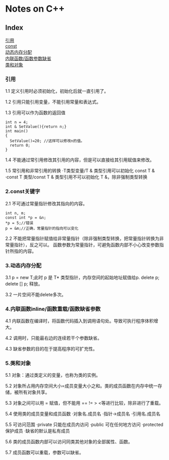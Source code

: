 # Notes on C++
## Index
[引用](#引用)  
[const](#2.const关键字)  
[动态内存分配](#3.动态内存分配)  
[内联函数/函数参数缺省](#4.内联函数inline/函数重载/函数缺省参数)  
[类和对象](#5.类和对象)  
### 引用
1.1 定义引用时必须初始化，初始化后就一直引用了。

1.2 引用只能引用变量，不能引用常量和表达式。

1.3 引用可以作为函数的返回值

```
int n = 4;
int & SetValue(){return n;}
int main()
{
  SetValue()=20; //这样可以修改n的值。
  return 0;
}
```

1.4 不能通过常引用修改其引用的内容，但是可以直接给其引用赋值来修改。

1.5 常引用和非常引用的转换
    ·T类型变量/T & 类型引用可以初始化 const T &
    ·const T 类型/const T & 类型引用不可以初始化 T &，除非强制类型转换

### 2.const关键字
2.1 不可通过常量指针修改其指向的内容。

```
int n, m;
const int *p = &n;
*p = 5;//错误
p = &m;//正确，常量指针的指向可以变化
```

2.2 不能把常量指针赋值给非常量指针（除非强制类型转换，把常量指针转换为非常量指针），反之可以。
    函数参数为常量指针，可避免函数内部不小心改变参数指针所指的内容。
    
### 3.动态内存分配
3.1 p = new T;此时 p 是 T* 类型指针，内存空间的起始地址赋值给p. delete p; delete [] p; 释放。

3.2 一片空间不能delete多次。

### 4.内联函数inline/函数重载/函数缺省参数

4.1 内联函数在编译时，将函数代码插入到调用语句处。导致可执行程序体积增大。

4.2 调用时，只能最右边的连续若干个参数缺省。

4.3 缺省参数的目的在于提高程序的可扩充性。

### 5.类和对象
5.1 对象：通过类定义的变量，也称为类的实例。

5.2 对象所占用内存空间大小=成员变量大小之和。类的成员函数在内存中统一存储，被所有对象共享。

5.3 对象之间可以用 = 赋值，但不能用 == != > <等进行比较，除非进行了重载。

5.4 使用类的成员变量和成员函数
    ·对象名.成员名
    ·指针->成员名
    ·引用名.成员名

5.5 可访问范围
    ·private 只能在成员内访问
    ·public 可在任何地方访问
    ·protected 保护成员
    ·缺省的默认是私有成员
    
5.6 类的成员函数内部可以访问同类其他对象的全部属性、函数。

5.7 成员函数可以重载，参数可以缺省。



 

